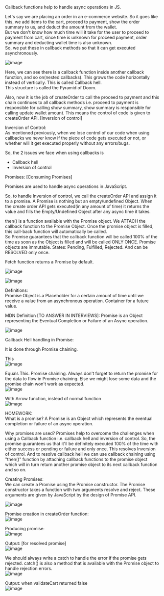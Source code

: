 Callback functions help to handle async operations in JS. 

Let's say we are placing an order in an e-commerce website. So it goes like this, we add items to the cart, proceed to payment, show the order summary to us, and deduct the amount from the wallet.  
But we don't know how much time will it take for the user to proceed to payment from cart, since time is unknown for proceed payment, order summary and deducting wallet time is also unknown.  
So, we put these in callback methods so that it can get executed asynchronously. 

![image](https://github.com/Gayathri229/JavaScript/assets/60467364/628f6599-c2df-43e2-9994-e7508a3a07c7)

Here, we can see there is a callback function inside another callback function, and so on(nested callbacks). This grows the code horizontally instead of vertically. This is called Callback hell.  
This structure is called the Pyramid of Doom.  

Also, now it is the job of createOrder to call the proceed to payment and this chain continues to all callback methods i.e. proceed to payment is responsible for calling show summary, show summary is responsible for calling update wallet amount. This means the control of code is given to createOrder API. [Inversion of control]


Inversion of Control:  
As mentioned previously, when we lose control of our code when using callbacks we never know if the piece of code gets executed or not, or whether will it get executed properly without any errors/bugs. 



So, the 2 issues we face when using callbacks is 
- Callback hell
- Inversion of control


Promises: [Consuming Promises]  

Promises are used to handle async operations in JavaScript.

So, to handle Inversion of control, we call the createOrder API and assign it to a promise. A Promise is nothing but an empty/undefined Object. When the create order API gets executed(in any amount of time) it returns the value and fills the Empty/Undefined Object after any async time it takes.

then() is a function available with the Promise object. We ATTACH the callback function to the Promise Object. Once the promise object is filled, this call-back function will automatically be called.  
So Promise guarantees that the callback function will be called 100% of the time as soon as the Object is filled and will be called ONLY ONCE. Promise objects are immutable.
States: Pending, Fulfilled, Rejected. And can be RESOLVED only once.  

Fetch function returns a Promise by default. 

![image](https://github.com/Gayathri229/JavaScript/assets/60467364/5def2e39-14e9-4433-8d75-b0155b14dfe0)



![image](https://github.com/Gayathri229/JavaScript/assets/60467364/0c08c015-cd2a-42f7-b708-aa756a550967)


Definitions:  
Promise Object is a Placeholder for a certain amount of time until we receive a value from an asynchronous operation.
Container for a future value.  


MDN Definition [TO ANSWER IN INTERVIEWS]: Promise is an Object representing the Eventual Completion or Failure of an Async operation.

![image](https://github.com/Gayathri229/JavaScript/assets/60467364/893ec340-92ab-4154-a47f-2b403cdcfb02)


Callback Hell handling in Promise:

It is done through Promise chaining. 

This  
![image](https://github.com/Gayathri229/JavaScript/assets/60467364/6dca7740-06cc-42fe-a75b-bbd8f3bac6f1)

Equals  This. Promise chaining. Always don't forget to return the promise for the data to flow in Promise chaining. Else we might lose some data and the promise chain won't work as expected.  
![image](https://github.com/Gayathri229/JavaScript/assets/60467364/93f48e84-b0b6-4434-8bcb-bfc7906e6925)

With Arrow function, instead of normal function   
![image](https://github.com/Gayathri229/JavaScript/assets/60467364/e4a1636a-a60c-4101-b126-616624ed513c)


HOMEWORK:  
What is a promise? A Promise is an Object which represents the eventual completion or failure of an async operation.  
  
Why promises are used? Promises help to overcome the challenges when using a Callback function i.e. callback hell and inversion of control. So, the promise guarantees us that it'll be definitely executed 100% of the time with either success or pending or failure and only once. This resolves Inversion of control. And to resolve callback hell we can use callback chaining using "then()" function by attaching callback functions to the promise object which will in turn return another promise object to its next callback function and so on.


  


Creating Promises:  
We can create a Promise using the Promise constructor. The Promise constructor takes a function with two arguments resolve and reject. These arguments are given by JavaScript by the design of Promise API.

![image](https://github.com/Gayathri229/JavaScript/assets/60467364/78fff741-400a-4417-87c4-a53014e65b38)

Promise creation in createOrder function:  
![image](https://github.com/Gayathri229/JavaScript/assets/60467364/6fff0aff-44d4-42ce-835f-dc73574bbaf8)

Producing promise:  
![image](https://github.com/Gayathri229/JavaScript/assets/60467364/a2afd384-b038-4489-8b82-b1a48425f15a)
  
Output: [for resolved promise]  
![image](https://github.com/Gayathri229/JavaScript/assets/60467364/8ab31980-326f-41d9-a349-e509503f593b)


We should always write a catch to handle the error if the promise gets rejected. catch() is also a method that is available with the Promise object to handle rejection errors.  
![image](https://github.com/Gayathri229/JavaScript/assets/60467364/55588ae1-7ee9-4dce-8831-16825ee39869)  
  
Output: when validateCart returned false  
![image](https://github.com/Gayathri229/JavaScript/assets/60467364/1cfc4dff-935a-4f56-a3ff-212167681b24)
